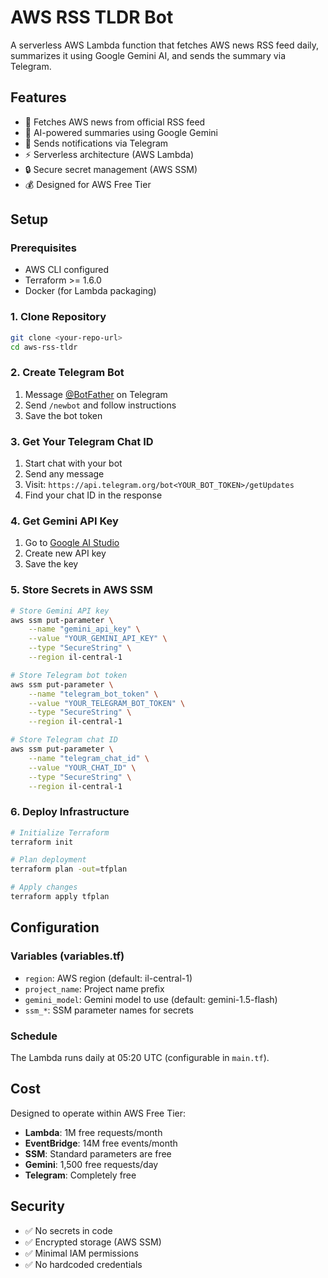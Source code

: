 # AWS RSS TLDR Bot

A serverless AWS Lambda function that fetches AWS news RSS feed daily, summarizes it using Google Gemini AI, and sends the summary via Telegram.

## Features

- 📰 Fetches AWS news from official RSS feed
- 🤖 AI-powered summaries using Google Gemini
- 📱 Sends notifications via Telegram
- ⚡ Serverless architecture (AWS Lambda)
- 🔒 Secure secret management (AWS SSM)
- 💰 Designed for AWS Free Tier

## Setup

### Prerequisites

- AWS CLI configured
- Terraform >= 1.6.0
- Docker (for Lambda packaging)

### 1. Clone Repository

```bash
git clone <your-repo-url>
cd aws-rss-tldr
```

### 2. Create Telegram Bot

1. Message [@BotFather](https://t.me/botfather) on Telegram
2. Send `/newbot` and follow instructions
3. Save the bot token

### 3. Get Your Telegram Chat ID

1. Start chat with your bot
2. Send any message
3. Visit: `https://api.telegram.org/bot<YOUR_BOT_TOKEN>/getUpdates`
4. Find your chat ID in the response

### 4. Get Gemini API Key

1. Go to [Google AI Studio](https://aistudio.google.com/app/apikey)
2. Create new API key
3. Save the key

### 5. Store Secrets in AWS SSM

```bash
# Store Gemini API key
aws ssm put-parameter \
    --name "gemini_api_key" \
    --value "YOUR_GEMINI_API_KEY" \
    --type "SecureString" \
    --region il-central-1

# Store Telegram bot token
aws ssm put-parameter \
    --name "telegram_bot_token" \
    --value "YOUR_TELEGRAM_BOT_TOKEN" \
    --type "SecureString" \
    --region il-central-1

# Store Telegram chat ID
aws ssm put-parameter \
    --name "telegram_chat_id" \
    --value "YOUR_CHAT_ID" \
    --type "SecureString" \
    --region il-central-1
```

### 6. Deploy Infrastructure

```bash
# Initialize Terraform
terraform init

# Plan deployment
terraform plan -out=tfplan

# Apply changes
terraform apply tfplan
```

## Configuration

### Variables (variables.tf)

- `region`: AWS region (default: il-central-1)
- `project_name`: Project name prefix
- `gemini_model`: Gemini model to use (default: gemini-1.5-flash)
- `ssm_*`: SSM parameter names for secrets

### Schedule

The Lambda runs daily at 05:20 UTC (configurable in `main.tf`).

## Cost

Designed to operate within AWS Free Tier:

- **Lambda**: 1M free requests/month
- **EventBridge**: 14M free events/month  
- **SSM**: Standard parameters are free
- **Gemini**: 1,500 free requests/day
- **Telegram**: Completely free

## Security

- ✅ No secrets in code
- ✅ Encrypted storage (AWS SSM)
- ✅ Minimal IAM permissions
- ✅ No hardcoded credentials
